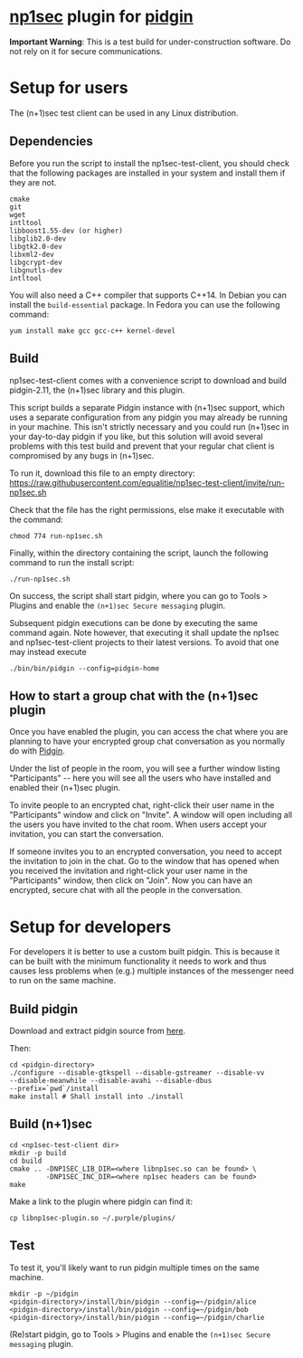 [np1sec](https://github.com/equalitie/np1sec) plugin for [pidgin](https://www.pidgin.im/)
==================================================

**Important Warning**: This is a test build for under-construction software. Do
not rely on it for secure communications.

# Setup for users

The (n+1)sec test client can be used in any Linux distribution.

## Dependencies

Before you run the script to install the np1sec-test-client, you should check
that the following packages are installed in your system and install them if
they are not.

```
cmake
git
wget
intltool
libboost1.55-dev (or higher)
libglib2.0-dev
libgtk2.0-dev
libxml2-dev
libgcrypt-dev
libgnutls-dev
intltool
```

You will also need a C++ compiler that supports C++14. In Debian you can install
the `build-essential` package. In Fedora you can use the following command:

```
yum install make gcc gcc-c++ kernel-devel
```

## Build

np1sec-test-client comes with a convenience script to download and build
pidgin-2.11, the (n+1)sec library and this plugin.

This script builds a separate Pidgin instance with (n+1)sec support, which uses
a separate configuration from any pidgin you may already be running in your
machine. This isn't strictly necessary and you could run (n+1)sec in your
day-to-day pidgin if you like, but this solution will avoid several problems
with this test build and prevent that your regular chat client is compromised by
any bugs in (n+1)sec.

To run it, download this file to an empty directory:
https://raw.githubusercontent.com/equalitie/np1sec-test-client/invite/run-np1sec.sh

Check that the file has the right permissions, else make it executable with the
command:

```
chmod 774 run-np1sec.sh
```

Finally, within the directory containing the script, launch the following
command to run the install script:

```
./run-np1sec.sh
```

On success, the script shall start pidgin, where you can go to Tools > Plugins
and enable the `(n+1)sec Secure messaging` plugin.

Subsequent pidgin executions can be done by executing the same command again.
Note however, that executing it shall update the np1sec and np1sec-test-client
projects to their latest versions. To avoid that one may instead execute

```
./bin/bin/pidgin --config=pidgin-home
```

## How to start a group chat with the (n+1)sec plugin

Once you have enabled the plugin, you can access the chat where you are planning
to have your encrypted group chat conversation as you normally do with
[Pidgin](https://developer.pidgin.im/wiki/Using%20Pidgin#ChatroomsConferences).

Under the list of people in the room, you will see a further window listing
"Participants" -- here you will see all the users who have installed and enabled
their (n+1)sec plugin.

To invite people to an encrypted chat, right-click their user name in the
"Participants" window and click on "Invite". A window will open including all
the users you have invited to the chat room. When users accept your invitation,
you can start the conversation.

If someone invites you to an encrypted conversation, you need to accept the
invitation to join in the chat. Go to the window that has opened when you
received the invitation and right-click your user name in the "Participants"
window, then click on "Join". Now you can have an encrypted, secure chat with
all the people in the conversation.


# Setup for developers

For developers it is better to use a custom built pidgin. This is because it can
be built with the minimum functionality it needs to work and thus causes less
problems when (e.g.) multiple instances of the messenger need to run on the same
machine.

## Build pidgin

Download and extract pidgin source from
[here](https://www.pidgin.im/download/source/).

Then:

```
cd <pidgin-directory>
./configure --disable-gtkspell --disable-gstreamer --disable-vv
--disable-meanwhile --disable-avahi --disable-dbus
--prefix=`pwd`/install
make install # Shall install into ./install
```

## Build (n+1)sec

```
cd <np1sec-test-client dir>
mkdir -p build
cd build
cmake .. -DNP1SEC_LIB_DIR=<where libnp1sec.so can be found> \
         -DNP1SEC_INC_DIR=<where np1sec headers can be found>
make
```

Make a link to the plugin where pidgin can find it:

```
cp libnp1sec-plugin.so ~/.purple/plugins/
```

## Test

To test it, you'll likely want to run pidgin multiple times on the same machine.

```
mkdir -p ~/pidgin
<pidgin-directory>/install/bin/pidgin --config=~/pidgin/alice
<pidgin-directory>/install/bin/pidgin --config=~/pidgin/bob
<pidgin-directory>/install/bin/pidgin --config=~/pidgin/charlie
```

(Re)start pidgin, go to Tools > Plugins and enable the `(n+1)sec Secure
messaging` plugin.
